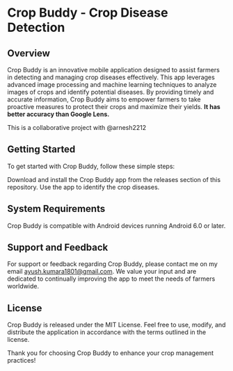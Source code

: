 # Crop Buddy - Crop Disease Detection
## Overview
Crop Buddy is an innovative mobile application designed to assist farmers in detecting and managing crop diseases effectively. This app leverages advanced image processing and machine learning techniques to analyze images of crops and identify potential diseases. By providing timely and accurate information, Crop Buddy aims to empower farmers to take proactive measures to protect their crops and maximize their yields. **It has better accuracy than Google Lens.**

This is a collaborative project with @arnesh2212

## Getting Started
To get started with Crop Buddy, follow these simple steps:

Download and install the Crop Buddy app from the releases section of this repository.
Use the app to identify the crop diseases.

## System Requirements
Crop Buddy is compatible with Android devices running Android 6.0 or later.

## Support and Feedback
For support or feedback regarding Crop Buddy, please contact me on my email ayush.kumara1801@gmail.com. We value your input and are dedicated to continually improving the app to meet the needs of farmers worldwide.

## License
Crop Buddy is released under the MIT License. Feel free to use, modify, and distribute the application in accordance with the terms outlined in the license.

Thank you for choosing Crop Buddy to enhance your crop management practices!
